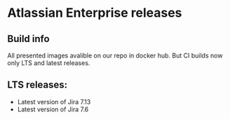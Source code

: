 # Atlassian Enterprise releases
## Build info

All presented images avalible on our repo in docker hub. But CI builds now only LTS and latest releases.

## LTS releases:
* Latest version of Jira 7.13
* Latest version of Jira 7.6
